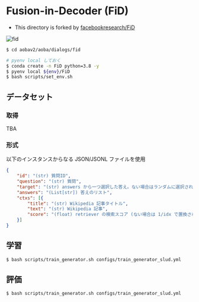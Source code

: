 # Fusion-in-Decoder (FiD)

- This directory is forked by [facebookresearch/FiD](https://github.com/facebookresearch/FiD)

<img src="https://files.esa.io/uploads/production/attachments/4896/2022/02/09/49957/27069d54-7b0a-4a89-8f73-16511d10dfa9.png" alt="fid" title="fusion-in-decoder">


```bash
$ cd aobav2/aoba/dialogs/fid

# pyenv local しておく
$ conda create -n FiD python=3.8 -y
$ pyenv local ${env}/FiD
$ bash scripts/set_env.sh
```

## データセット

### 取得
TBA

### 形式
以下のインスタンスからなる JSON/JSONL ファイルを使用

```json
{
    "id": "(str) 質問ID",
    "question": "(str) 質問",
    "target": "(str) answers から一つ選択した答え。ない場合はランダムに選択される。",
    "answers": "(List[str]) 答えのリスト",
    "ctxs": [{
        "title": "(str) Wikipedia 記事タイトル",
        "text": "(str) Wikipedia 記事",
        "score": "(float) retriever の検索スコア (ない場合は 1/idx で置換される。generator では使用されない。)"
    }]
}
```


## 学習

```bash
$ bash scripts/train_generator.sh configs/train_generator_slud.yml
```

## 評価

```bash
$ bash scripts/train_generator.sh configs/train_generator_slud.yml
```
